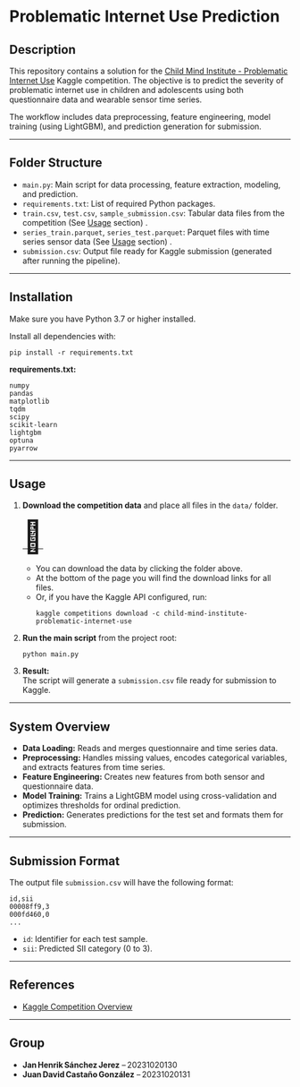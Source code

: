 # Problematic Internet Use Prediction

## Description

This repository contains a solution for the [Child Mind Institute - Problematic Internet Use](https://www.kaggle.com/competitions/child-mind-institute-problematic-internet-use) Kaggle competition. The objective is to predict the severity of problematic internet use in children and adolescents using both questionnaire data and wearable sensor time series.

The workflow includes data preprocessing, feature engineering, model training (using LightGBM), and prediction generation for submission.

---

## Folder Structure

- `main.py`: Main script for data processing, feature extraction, modeling, and prediction.
- `requirements.txt`: List of required Python packages.
- `train.csv`, `test.csv`, `sample_submission.csv`: Tabular data files from the competition (See [Usage](#usage) section) .
- `series_train.parquet`, `series_test.parquet`: Parquet files with time series sensor data (See [Usage](#usage) section) .
- `submission.csv`: Output file ready for Kaggle submission (generated after running the pipeline).


---

## Installation

Make sure you have Python 3.7 or higher installed.

Install all dependencies with:

```
pip install -r requirements.txt
```

**requirements.txt:**
```
numpy
pandas
matplotlib
tqdm
scipy
scikit-learn
lightgbm
optuna
pyarrow
```

---

## Usage

1. **Download the competition data** and place all files in the `data/` folder.

   [<span style="font-size:4em;">📁</span>](https://www.kaggle.com/competitions/child-mind-institute-problematic-internet-use/data)

   - You can download the data by clicking the folder above.
   - At the bottom of the page you will find the download links for all files.
   - Or, if you have the Kaggle API configured, run:
     ```
     kaggle competitions download -c child-mind-institute-problematic-internet-use
     ```

2. **Run the main script** from the project root:

   ```
   python main.py
   ```

3. **Result:**  
   The script will generate a `submission.csv` file ready for submission to Kaggle.

---

## System Overview

- **Data Loading:** Reads and merges questionnaire and time series data.
- **Preprocessing:** Handles missing values, encodes categorical variables, and extracts features from time series.
- **Feature Engineering:** Creates new features from both sensor and questionnaire data.
- **Model Training:** Trains a LightGBM model using cross-validation and optimizes thresholds for ordinal prediction.
- **Prediction:** Generates predictions for the test set and formats them for submission.

---

## Submission Format

The output file `submission.csv` will have the following format:

```
id,sii
00008ff9,3
000fd460,0
...
```
- `id`: Identifier for each test sample.
- `sii`: Predicted SII category (0 to 3).

---

## References

- [Kaggle Competition Overview](https://www.kaggle.com/competitions/child-mind-institute-problematic-internet-use/overview)

---

## Group

- **Jan Henrik Sánchez Jerez** – 20231020130  
- **Juan David Castaño González** – 20231020131  
